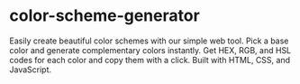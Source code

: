 # color-scheme-generator
 Easily create beautiful color schemes with our simple web tool. Pick a base color and generate complementary colors instantly. Get HEX, RGB, and HSL codes for each color and copy them with a click. Built with HTML, CSS, and JavaScript.
